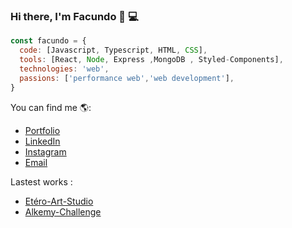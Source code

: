 ### Hi there, I'm Facundo 👋 💻  

```js
const facundo = {
  code: [Javascript, Typescript, HTML, CSS],
  tools: [React, Node, Express ,MongoDB , Styled-Components],
  technologies: 'web',
  passions: ['performance web','web development'],
}
```
You can find me 🌎:
- [Portfolio](https://facundocolavini.github.io/MyPortfolio/)
- [LinkedIn](https://www.linkedin.com/in/facundo-colavini/)
- [Instagram](https://www.instagram.com/facundocolavini/)
- [Email](facu_colavini@hotmail.com)

Lastest works :
- [Etéro-Art-Studio](https://etereo-art-studio.netlify.app/)
- [Alkemy-Challenge](https://github.com/facundocolavini/superheroes)
<!--
**facundocolavini/facundocolavini** is a ✨ _special_ ✨ repository because its `README.md` (this file) appears on your GitHub profile.

Here are some ideas to get you started:

- 🔭 I’m currently working on drexler portfolio a project freelance
- 🌱 I’m currently learning ...
- 👯 I’m looking to collaborate on ...
- 🤔 I’m looking for help with ...
- 💬 Ask me about ...
- 📫 How to reach me: ...
- 😄 Pronouns: ...
- ⚡ Fun fact: ...
-->
